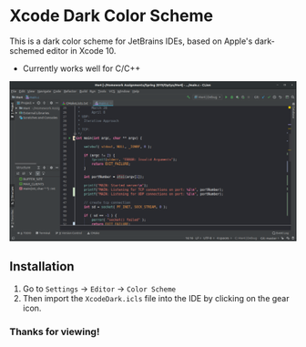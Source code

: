 # Xcode Dark Color Scheme 
This is a dark color scheme for JetBrains IDEs, based on Apple's dark-schemed editor in Xcode 10.
* Currently works well for C/C++

![](XcodeDarkScreenShot.png)

## Installation
1. Go to `Settings` -> `Editor` -> `Color Scheme`
2. Then import the `XcodeDark.icls` file into the IDE by clicking on the gear icon.

### Thanks for viewing!
